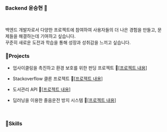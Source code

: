 ### Backend 윤승현 👋

</br>

백엔드 개발자로서 다양한 프로젝트에 참여하여 사용자들의 더 나은 경험을 만들고, 문제들을 해결하는데 기여하고 싶습니다. </br>
꾸준히 새로운 도전과 학습을 통해 성장과 성취감을 느끼고 싶습니다.
</br>
### 🔗Projects
- 업사이클링을 촉진하고 환경 보호를 위한 펀딩 프로젝트 📂[[프로젝트 내용]](https://github.com/yunkr/ieun)

- Stackoverflow 클론 프로젝트 📂[[프로젝트 내용]](https://github.com/yunkr/Stackoverflow_Clone)

- 도서관리 API 📂[[프로젝트 내용]](https://github.com/yunkr/libraryManagement-API)

- 딥러닝을 이용한 졸음운전 방지 시스템 📂[[프로젝트 내용]](https://github.com/yunkr/Wake-up)

</br>

### 🔨Skills



